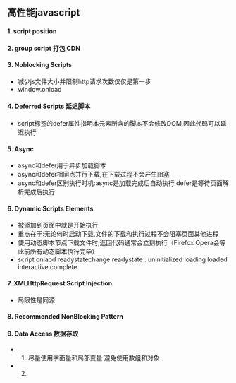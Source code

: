 ## 高性能javascript

#### 1. script position 

#### 2. group script 打包 CDN

#### 3. Noblocking Scripts 
* 减少js文件大小并限制http请求次数仅仅是第一步
* window.onload


#### 4. Deferred Scripts 延迟脚本
* script标签的defer属性指明本元素所含的脚本不会修改DOM,因此代码可以延迟执行

#### 5. Async 
* async和defer用于异步加载脚本
* async和defer相同点并行下载,在下载过程不会产生阻塞
* async和defer区别执行时机:async是加载完成后自动执行  defer是等待页面解析完成后执行


#### 6. Dynamic Scripts Elements
* 被添加到页面中就是开始执行
* 重点在于:无论何时启动下载,文件的下载和执行过程不会阻塞页面其他进程
* 使用动态脚本节点下载文件时,返回代码通常会立刻执行（Firefox Opera会等此前所有动态脚本执行完毕）
* script onlaod  readystatechange readystate : uninitialized loading  loaded interactive complete


#### 7. XMLHttpRequest Script Injection
* 局限性是同源

#### 8. Recommended NonBlocking Pattern

#### 9. Data Access 数据存取
* 1. 尽量使用字面量和局部变量 避免使用数组和对象
* 2. 


